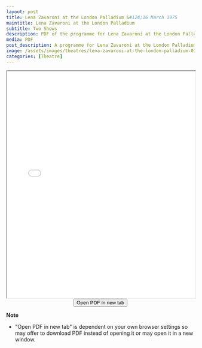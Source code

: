 ```yaml
---
layout: post
title: Lena Zavaroni at the London Palladium &#124;16 March 1975
maintitle: Lena Zavaroni at the London Palladium
subtitle: Two Shows
description: PDF of the programme for Lena Zavaroni at the London Palladium.
media: PDF
post_description: A programme for Lena Zavaroni at the London Palladium.
image: /assets/images/theatres/lena-zavaroni-at-the-london-palladium-01.jpg
categories: [Theatre]
---
```


<iframe src="/assets/pdf/1975-03-16 - Lena Zavaroni at the London Palladium.pdf" width="100%" height="605px">This browser does not support PDFs.</iframe>

<div style="text-align:center;"><form action="/assets/pdf/1975-03-16 - Lena Zavaroni at the London Palladium.pdf" target="_blank"><input type="submit" value="Open PDF in new tab" /></form></div>

**Note**
* "Open PDF in new tab" is dependent on your own browser settings so may offer to download PDF instead of opening it or may open it in a new window.

